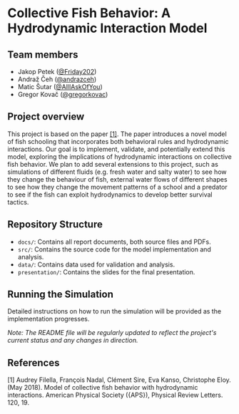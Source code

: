# Collective Fish Behavior: A Hydrodynamic Interaction Model

## Team members
- Jakop Petek ([@Friday202](https://github.com/Friday202))
- Andraž Čeh ([@andrazceh](https://github.com/andrazceh))
- Matic Šutar ([@AllIAskOfYou](https://github.com/AllIAskOfYou))
- Gregor Kovač ([@gregorkovac](https://github.com/gregorkovac))

## Project overview
This project is based on the paper [[1]](#1). The paper introduces a novel model of fish schooling that incorporates both behavioral rules and hydrodynamic interactions. Our goal is to implement, validate, and potentially extend this model, exploring the implications of hydrodynamic interactions on collective fish behavior. We plan to add several extensions to this project, such as simulations of different fluids (e.g. fresh water and salty water) to see how they change the behaviour of fish, external water flows of different shapes to see how they change the movement patterns of a school and a predator to see if the fish can exploit hydrodynamics to develop better survival tactics.

## Repository Structure
- `docs/`: Contains all report documents, both source files and PDFs.
- `src/`: Contains the source code for the model implementation and analysis.
- `data/`: Contains data used for validation and analysis.
- `presentation/`: Contains the slides for the final presentation.

## Running the Simulation
Detailed instructions on how to run the simulation will be provided as the implementation progresses.

*Note: The README file will be regularly updated to reflect the project's current status and any changes in direction.*

## References
<a id="1">[1]</a> 
Audrey Filella, François Nadal, Clément Sire, Eva Kanso, Christophe Eloy. (May 2018).
Model of collective fish behavior with hydrodynamic interactions.
American Physical Society ({APS}), Physical Review Letters. 120, 19.
